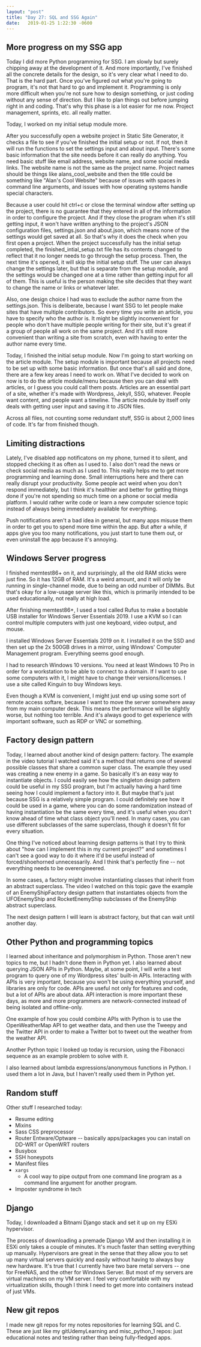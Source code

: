 ```yaml
---
layout: "post"
title: "Day 27: SQL and SSG Again"
date:   2019-01-25 1:22:30 -0600
---
```


## More progress on my SSG app

Today I did more Python programming for SSG. I am slowly but surely chipping away at the development of it. And more importantly, I've finished all the concrete details for the design, so it's very clear what I need to do. That is the hard part. Once you've figured out what you're going to program, it's not that hard to go and implement it. Programming is only more difficult when you're not sure how to design something, or just coding without any sense of direction. But I like to plan things out before jumping right in and coding. That's why this phase is a lot easier for me now. Project management, sprints, etc. all really matter.

Today, I worked on my initial setup module more. 

After you successfully open a website project in Static Site Generator, it checks a file to see if you've finished the initial setup or not. If not, then it will run the functions to set the settings input and about input. There's some basic information that the site needs before it can really do anything. You need basic stuff like email address, website name, and some social media links. The website name is not the same as the project name. Project names should be things like alans_cool_website and then the title could be something like "Alan's Cool Website" because of issues with spaces in command line arguments, and issues with how operating systems handle special characters. 

Because a user could hit ctrl+c or close the terminal window after setting up the project, there is no guarantee that they entered in all of the information in order to configure the project. And if they close the program when it's still getting input, it won't have written anything to the project's JSON configuration files, settings.json and about.json, which means none of the settings would get saved at all. So that's why it does the check when you first open a project. When the project successfully has the initial setup completed, the finished_intial_setup.txt file has its contents changed to reflect that it no longer needs to go through the setup process. Then, the next time it's opened, it will skip the initial setup stuff. The user can always change the settings later, but that is separate from the setup module, and the settings would be changed one at a time rather than getting input for all of them. This is useful is the person making the site decides that they want to change the name or links or whatever later.

Also, one design choice I had was to exclude the author name from the settings.json. This is deliberate, because I want SSG to let people make sites that have multiple contributors. So every time you write an article, you have to specify who the author is. It might be slightly inconvenient for people who don't have multiple people writing for their site, but it's great if a group of people all work on the same project. And it's still more convenient than writing a site from scratch, even with having to enter the author name every time.

Today, I finished the initial setup module. Now I'm going to start working on the article module. The setup module is important because all projects need to be set up with some basic information. But once that's all said and done, there are a few key areas I need to work on. What I've decided to work on now is to do the article module/menu because then you can deal with articles, or I guess you could call them posts. Articles are an essential part of a site, whether it's made with Wordpress, Jekyll, SSG, whatever. People want content, and people want a timeline. The article module by itself only deals with getting user input and saving it to JSON files. 

Across all files, not counting some redundant stuff, SSG is about 2,000 lines of code. It's far from finished though.

## Limiting distractions

Lately, I've disabled app notificatons on my phone, turned it to silent, and stopped checking it as often as I used to. I also don't read the news or check social media as much as I used to. This really helps me to get more programming and learning done. Small interruptions here and there can really disrupt your productivity. Some people act weird when you don't respond immediately, but I think it's healthier and better for getting things done if you're not spending so much time on a phone or social media platform. I would rather write code or learn a new computer science topic instead of always being immediately available for everything. 

Push notifications aren't a bad idea in general, but many apps misuse them in order to get you to spend more time within the app. But after a while, if apps give you too many notifications, you just start to tune them out, or even uninstall the app because it's annoying.

## Windows Server progress

I finished memtest86+ on it, and surprisingly, all the old RAM sticks were just fine. So it has 12GB of RAM. It's a weird amount, and it will only be running in single-channel mode, due to being an odd number of DIMMs. But that's okay for a low-usage server like this, which is primarily intended to be used educationally, not really at high load.

After finishing memtest86+, I used a tool called Rufus to make a bootable USB installer for Windows Server Essentials 2019. I use a KVM so I can control multiple computers with just one keyboard, video output, and mouse. 

I installed Windows Server Essentials 2019 on it. I installed it on the SSD and then set up the 2x 500GB drives in a mirror, using Windows' Computer Management program. Everything seems good enough.

I had to research Windows 10 versions. You need at least Windows 10 Pro in order for a workstation to be able to connect to a domain. If I want to use some computers with it, I might have to change their versions/licenses. I use a site called Kinguin to buy Windows keys. 

Even though a KVM is convenient, I might just end up using some sort of remote access softare, because I want to move the server somewhere away from my main computer desk. This means the performance will be slightly worse, but nothing too terrible. And it's always good to get experience with important software, such as RDP or VNC or something.

## Factory design pattern

Today, I learned about another kind of design pattern: factory. The example in the video tutorial I watched said it's a method that returns one of several possible classes that share a common super class. The example they used was creating a new enemy in a game. So basically it's an easy way to instantiate objects. I could easily see how the singleton design pattern could be useful in my SSG program, but I'm actually having a hard time seeing how I could implement a factory into it. But maybe that's just because SSG is a relatively simple program. I could definitely see how it could be used in a game, where you can do some randomization instead of having instantiation be the same every time, and it's useful when you don't know ahead of time what class object you'll need. In many cases, you can use different subclasses of the same superclass, though it doesn't fit for every situation. 

One thing I've noticed about learning design patterns is that I try to think about "how can I implement this in my current project?" and sometimes I can't see a good way to do it where it'd be useful instead of forced/shoehorned unnecessarily. And I think that's perfectly fine -- not everything needs to be overengineered. 

In some cases, a factory might involve instantiating classes that inherit from an abstract superclass. The video I watched on this topic gave the example of an EnemyShipFactory design pattern that instantiates objects from the UFOEnemyShip and RocketEnemyShip subclasses of the EnemyShip abstract superclass. 

The next design pattern I will learn is abstract factory, but that can wait until another day.

## Other Python and programming topics

I learned about inheritance and polymorphism in Python. Those aren't new topics to me, but I hadn't done them in Python yet. I also learned about querying JSON APIs in Python. Maybe, at some point, I will write a test program to query one of my Wordpress sites' built-in APIs. Interacting with APIs is very important, because you won't be using everything yourself, and libraries are only for code. APIs are useful not only for features and code, but a lot of APIs are about data. API interaction is more important these days, as more and more programmers are network-connected instead of being isolated and offline-only.

One example of how you could combine APIs with Python is to use the OpenWeatherMap API to get weather data, and then use the Tweepy and the Twitter API in order to make a Twitter bot to tweet out the weather from the weather API. 

Another Python topic I looked up today is recursion, using the Fibonacci sequence as an example problem to solve with it.

I also learned about lambda expressions/anonymous functions in Python. I used them a lot in Java, but I haven't really used them in Python yet. 

## Random stuff

Other stuff I researched today:

- Resume editing
- Mixins
- Sass CSS preprocessor
- Router Entware/Optware -- basically apps/packages you can install on DD-WRT or OpenWRT routers
- Busybox
- SSH honeypots
- Manifest files
- ```xargs```
    - A cool way to pipe output from one command line program as a command line argument for another program.
- Imposter syndrome in tech

## Django 

Today, I downloaded a Bitnami Django stack and set it up on my ESXi hypervisor.

The process of downloading a premade Django VM and then installing it in ESXi only takes a couple of minutes. It's much faster than setting everything up manually. Hypervisors are great in the sense that they allow you to set up many virtual servers quickly and easily without having to always buy new hardware. It's true that I currently have two bare metal servers -- one for FreeNAS, and the other for Windows Server. But most of my servers are virtual machines on my VM server. I feel very comfortable with my virtualization skills, though I think I need to get more into containers instead of just VMs.

## New git repos

I made new git repos for my notes repositories for learning SQL and C. These are just like my gitUdemyLearning and misc_python_1 repos: just educational notes and testing rather than being fully-fledged apps. 